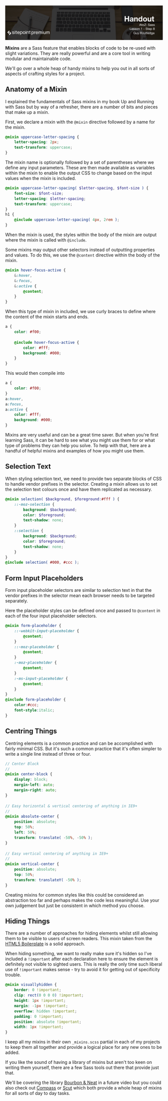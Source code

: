 ![](headings/1.8.png)

**Mixins** are a Sass feature that enables blocks of code to be re-used with
slight variations. They are really powerful and are a core tool in
writing modular and maintainable code.

We'll go over a whole heap of handy mixins to help you out
in all sorts of aspects of crafting styles for a project.

## Anatomy of a Mixin

I explained the fundamentals of Sass mixins in my book Up and Running
with Sass but by way of a refresher, there are a number of bits and
pieces that make up a mixin. 

First, we declare a mixin with the `@mixin` directive followed by a name
for the mixin.

```scss
@mixin uppercase-letter-spacing {
	letter-spacing: 2px;
	text-transform: uppercase;
}
```

The mixin name is optionally followed by a set of parentheses where we
define any input parameters. These are then made available as variables
within the mixin to enable the output CSS to change based on the
input values when the mixin is included.

```scss
@mixin uppercase-letter-spacing( $letter-spacing, $font-size ) {
	font-size: $font-size;
	letter-spacing: $letter-spacing;
	text-transform: uppercase;
}
h1 {
	@include uppercase-letter-spacing( 4px, 2rem );
}
```

When the mixin is used, the styles within the body of the mixin are
output where the mixin is called with `@include`.

Some mixins may output other selectors instead of outputting
properties and values. To do this, we use the `@content` directive
within the body of the mixin. 

```scss
@mixin hover-focus-active {
	&:hover,
	&:focus,
	&:active {
		@content;
	}
}
```

When this type of mixin in included, we use curly braces to define where
the content of the mixin starts and ends.

```scss
a {
	color: #f00;

	@include hover-focus-active {
		color: #fff;
		background: #000;
	}
}
```

This would then compile into 

```css
a {
	color: #f00;
}
a:hover,
a:focus,
a:active {
	color: #fff;
	background: #000;
}
```

Mixins are very useful and can be a great time saver. But when you're
first learning Sass, it can be hard to see what you might use them for
or what type of problems they can help you solve. To help with that,
here are a handful of helpful mixins and examples of how you might use
them.



## Selection Text

When styling selection text, we need to provide two separate blocks of
CSS to handle vendor prefixes in the selector. Creating a mixin allows
us to set the selection text colours once and have them replicated as
necessary.

```scss
@mixin selection( $background, $foreground:#fff ) {
	::-moz-selection { 
		background: $background;
		color: $foreground;
		text-shadow: none; 
	}
	::selection { 
		background: $background;
		color: $foreground;
		text-shadow: none; 
	}
}
@include selection( #000, #ccc );
```



## Form Input Placeholders

Form input placeholder selectors are similar to selection text in that
the vendor prefixes in the selector mean each browser needs to be
targeted separately.

Here the placeholder styles can be defined once and passed to `@content`
in each of the four input placeholder selectors.

```scss
@mixin form-placeholder {
	::-webkit-input-placeholder {
		@content;
	}
	::-moz-placeholder {
		@content;
	}
	:-moz-placeholder {
		@content;
	}
	:-ms-input-placeholder {
		@content;
	}
}
@include form-placeholder {
	color:#ccc;
	font-style:italic;
}
```



## Centring Things

Centring elements is a common practice and can be accomplished with
fairly minimal CSS. But it's such a common practice that it's often
simpler to write a single line instead of three or four.

```scss
// Center Block
//
@mixin center-block {
	display: block;
	margin-left: auto;
	margin-right: auto;
}

// Easy horizontal & vertical centering of anything in IE9+
//
@mixin absolute-center {
	position: absolute;
	top: 50%;
	left: 50%;
	transform: translate( -50%, -50% );
}

// Easy vertical centering of anything in IE9+
//
@mixin vertical-center {
	position: absolute;
	top: 50%;
	transform: translateY( -50% );
}
```

Creating mixins for common styles like this could be considered an
abstraction too far and perhaps makes the code less meaningful. Use your
own judgement but just be consistent in which method you choose.



## Hiding Things

There are a number of approaches for hiding elements whilst still
allowing them to be visible to users of screen readers. This mixin taken
from the [HTML5 Boilerplate](https://html5boilerplate.com/) is a solid
approach. 

When hiding something, we want to really make sure it's hidden so I've
included a `!important` after each declaration here to ensure the
element is definitely not visible to sighted users. This is really the
only time such liberal use of `!important` makes sense - try to avoid it
for getting out of specificity trouble.

```scss
@mixin visuallyhidden {
	border: 0 !important;
	clip: rect(0 0 0 0) !important;
	height: 1px !important;
	margin: -1px !important;
	overflow: hidden !important;
	padding: 0 !important;
	position: absolute !important;
	width: 1px !important;
}
```

I keep all my mixins in their own `_mixins.scss` partial in each of my
projects to keep them all together and provide a logical place for any
new ones to be added.

If you like the sound of having a library of mixins but aren't too keen
on writing them yourself, there are a few Sass tools out there that
provide just that. 

We'll be covering the library [Bourbon & Neat](http://www.bourbon.io) in
a future video but you could also check out
[Compass](http://www.compass-style.org) or
[Scut](http://davidtheclark.github.io/scut/) which both provide a whole
heap of mixins for all sorts of day to day tasks.
